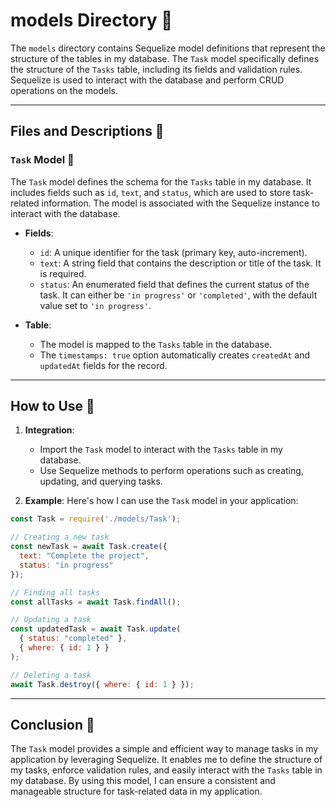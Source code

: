 # models Directory 📂

The `models` directory contains Sequelize model definitions that represent the structure of the tables in my database.
The `Task` model specifically defines the structure of the `Tasks` table, including its fields and validation rules.
Sequelize is used to interact with the database and perform CRUD operations on the models.

---

## Files and Descriptions 📃

### `Task` Model 📄

The `Task` model defines the schema for the `Tasks` table in my database.
It includes fields such as `id`, `text`, and `status`, which are used to store task-related information.
The model is associated with the Sequelize instance to interact with the database.

- **Fields**:
  - `id`: A unique identifier for the task (primary key, auto-increment).
  - `text`: A string field that contains the description or title of the task. It is required.
  - `status`: An enumerated field that defines the current status of the task. It can either be `'in progress'` or `'completed'`, with the default value set to `'in progress'`.

- **Table**:
  - The model is mapped to the `Tasks` table in the database.
  - The `timestamps: true` option automatically creates `createdAt` and `updatedAt` fields for the record.

---

## How to Use 🚀

1. **Integration**:
   - Import the `Task` model to interact with the `Tasks` table in my database.
   - Use Sequelize methods to perform operations such as creating, updating, and querying tasks.

2. **Example**:
   Here's how I can use the `Task` model in your application:

```javascript
const Task = require('./models/Task');

// Creating a new task
const newTask = await Task.create({
  text: "Complete the project",
  status: "in progress"
});

// Finding all tasks
const allTasks = await Task.findAll();

// Updating a task
const updatedTask = await Task.update(
  { status: "completed" },
  { where: { id: 1 } }
);

// Deleting a task
await Task.destroy({ where: { id: 1 } });
```

---

## Conclusion 🚀

The `Task` model provides a simple and efficient way to manage tasks in my application by leveraging Sequelize.
It enables me to define the structure of my tasks, enforce validation rules, and easily interact with the `Tasks` table in my database.
By using this model, I can ensure a consistent and manageable structure for task-related data in my application.